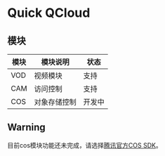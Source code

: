 # Quick QCloud

## 模块
模块 | 模块说明 | 状态
----| ------ |----
VOD |  视频模块 |支持
CAM |  访问控制 |支持
COS |  对象存储控制 |开发中

## Warning
目前cos模块功能还未完成，请选择[腾讯官方COS SDK](https://github.com/tencentyun/cos-php-sdk-v5)。